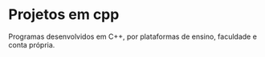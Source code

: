 # Projetos em cpp
 Programas desenvolvidos em C++, por plataformas de ensino, faculdade e conta própria.
